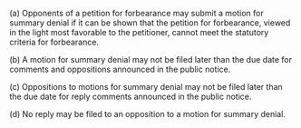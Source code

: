 (a) Opponents of a petition for forbearance may submit a motion for summary denial if it can be shown that the petition for forbearance, viewed in the light most favorable to the petitioner, cannot meet the statutory criteria for forbearance.

(b) A motion for summary denial may not be filed later than the due date for comments and oppositions announced in the public notice.

(c) Oppositions to motions for summary denial may not be filed later than the due date for reply comments announced in the public notice.
                

(d) No reply may be filed to an opposition to a motion for summary denial.


